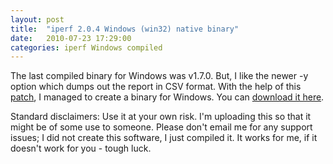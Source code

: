 ```yaml
---
layout: post
title:  "iperf 2.0.4 Windows (win32) native binary"
date:   2010-07-23 17:29:00
categories: iperf Windows compiled
---
```


The last compiled binary for Windows was v1.7.0. But, I like the newer -y option which dumps out the report in CSV format. With the help of this [patch][iperf-patch], I managed to create a binary for Windows. You can [download it here][download].

Standard disclaimers: Use it at your own risk. I'm uploading this so that it might be of some use to someone. Please don't email me for any support issues; I did not create this software, I just compiled it. It works for me, if it doesn't work for you - tough luck.

[iperf-patch]: http://sourceforge.net/tracker/index.php?func=detail&aid=2919936&group_id=128336&atid=711373
[download]: /assets/files/iperf-2.0.4-win32.zip
